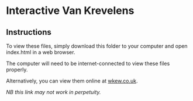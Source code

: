 # Interactive Van Krevelens
## Instructions
To view these files, simply download this folder to your computer and open index.html in a web browser.

The computer will need to be internet-connected to view these files properly.


Alternatively, you can view them online at [wkew.co.uk](https://wkew.co.uk/intvank/).

*NB this link may not work in perpetuity.*
